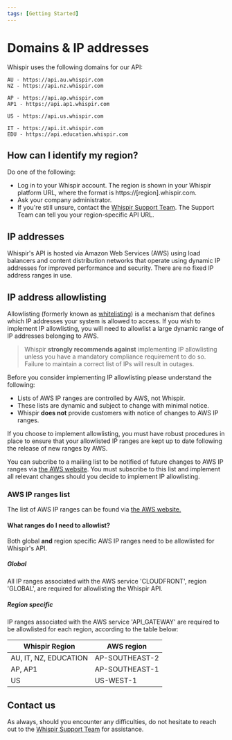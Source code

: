 ```yaml
---
tags: [Getting Started]
---
```


# Domains & IP addresses

Whispir uses the following domains for our API:

```AU/NZ
AU - https://api.au.whispir.com
NZ - https://api.nz.whispir.com
```

```ASIA
AP - https://api.ap.whispir.com
AP1 - https://api.ap1.whispir.com
```

```AMERICAS
US - https://api.us.whispir.com
```

```OTHER
IT - https://api.it.whispir.com
EDU - https://api.education.whispir.com
```

## How can I identify my region?

Do one of the following:

- Log in to your Whispir account. The region is shown in your Whispir platform URL, where the format is https\://[region].whispir.com.
- Ask your company administrator.
- If you're still unsure, contact the [Whispir Support Team](mailto:support@whispir.com). The Support Team can tell you your region-specific API URL.

## IP addresses
Whispir's API is hosted via Amazon Web Services (AWS) using load balancers and content distribution networks that operate using dynamic IP addresses for improved performance and security. There are no fixed IP address ranges in use.

## IP address allowlisting
Allowlisting (formerly known as [whitelisting](https://en.wikipedia.org/wiki/Whitelisting)) is a mechanism that defines which IP addresses your system is allowed to access. If you wish to implement IP allowlisting, you will need to allowlist a large dynamic range of IP addresses belonging to AWS.

<!-- theme: danger -->
> Whispir **strongly recommends against** implementing IP allowlisting unless you have a mandatory compliance requirement to do so. Failure to maintain a correct list of IPs will result in outages.

Before you consider implementing IP allowlisting please understand the following:
- Lists of AWS IP ranges are controlled by AWS, not Whispir.
- These lists are dynamic and subject to change with minimal notice.
- Whispir **does not** provide customers with notice of changes to AWS IP ranges.

If you choose to implement allowlisting, you must have robust procedures in place to ensure that your allowlisted IP ranges are kept up to date following the release of new ranges by AWS.

You can subcribe to a mailing list to be notified of future changes to AWS IP ranges via [the AWS website](https://aws.amazon.com/blogs/aws/subscribe-to-aws-public-ip-address-changes-via-amazon-sns/). You must subscribe to this list and implement all relevant changes should you decide to implement IP allowlisting. 

### AWS IP ranges list

The list of AWS IP ranges can be found via [the AWS website.](https://ip-ranges.amazonaws.com/ip-ranges.json)

#### What ranges do I need to allowlist?

Both global **and** region specific AWS IP ranges need to be allowlisted for Whispir's API.

##### Global

All IP ranges associated with the AWS service 'CLOUDFRONT', region 'GLOBAL', are required for allowlisting the Whispir API.

##### Region specific

IP ranges associated with the AWS service 'API_GATEWAY' are required to be allowlisted for each region, according to the table below:

Whispir Region | AWS region
---------|----------
 AU, IT, NZ, EDUCATION | AP-SOUTHEAST-2
 AP, AP1 | AP-SOUTHEAST-1
 US |  US-WEST-1

## Contact us

As always, should you encounter any difficulties, do not hesitate to reach out to the [Whispir Support Team](mailto:support@whispir.com) for assistance.